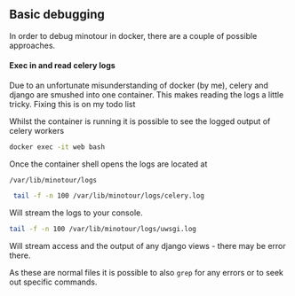 ## Basic debugging
In order to debug minotour in docker, there are a couple of possible approaches.

#### Exec in and read celery logs
Due to an unfortunate misunderstanding of docker (by me), celery and django are smushed into one container. This makes reading the logs a little tricky. Fixing this is on my todo list

Whilst the container is running it is possible to see the logged output of celery workers 
```bash
docker exec -it web bash
```
Once the container shell opens the logs are located at

`/var/lib/minotour/logs`

```bash
 tail -f -n 100 /var/lib/minotour/logs/celery.log
 ```

Will stream the logs to your console.

```bash
tail -f -n 100 /var/lib/minotour/logs/uwsgi.log
 ```

Will stream access and the output of any django views - there may be error there.

As these are normal files it is possible to also `grep` for any errors or to seek out specific commands.
